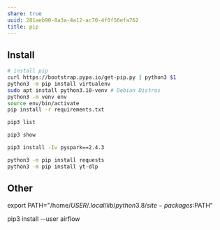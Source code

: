 ```yaml
---
share: true
uuid: 281aeb90-8a3a-4a12-ac70-4f0f56efa762
title: pip
---
```

## Install
``` bash
# install pip
curl https://bootstrap.pypa.io/get-pip.py | python3 $1
python3 -m pip install virtualenv
sudo apt install python3.10-venv # Debian Distros
python3 -m venv env
source env/bin/activate
pip install -r requirements.txt
```

``` bash
pip3 list

pip3 show 

pip3 install -Iv pyspark==2.4.3

python3 -m pip install requests
python3 -m pip install yt-dlp
```


## Other

export PATH="/home/$USER/.local/lib/python3.8/site-packages:$PATH"

pip3 install --user airflow